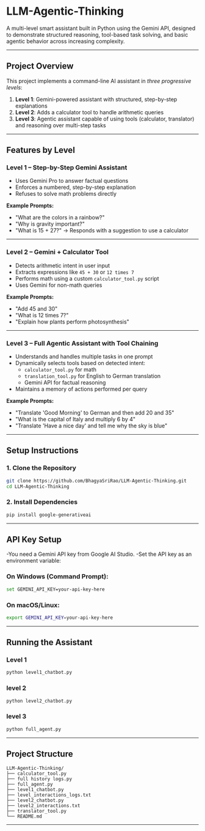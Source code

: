 
#  LLM-Agentic-Thinking

A multi-level smart assistant built in Python using the Gemini API, designed to demonstrate structured reasoning, tool-based task solving, and basic agentic behavior across increasing complexity.

---

## Project Overview

This project implements a command-line AI assistant in *three progressive levels*:

1. **Level 1**: Gemini-powered assistant with structured, step-by-step explanations  
2. **Level 2**: Adds a calculator tool to handle arithmetic queries  
3. **Level 3**: Agentic assistant capable of using tools (calculator, translator) and reasoning over multi-step tasks

---

## Features by Level

### Level 1 – Step-by-Step Gemini Assistant

- Uses Gemini Pro to answer factual questions
- Enforces a numbered, step-by-step explanation
- Refuses to solve math problems directly

**Example Prompts:**
- "What are the colors in a rainbow?"
- "Why is gravity important?"
- "What is 15 + 27?" → Responds with a suggestion to use a calculator

---

### Level 2 – Gemini + Calculator Tool

- Detects arithmetic intent in user input
- Extracts expressions like `45 + 30` or `12 times 7`
- Performs math using a custom `calculator_tool.py` script
- Uses Gemini for non-math queries

**Example Prompts:**
- "Add 45 and 30"
- "What is 12 times 7?"
- "Explain how plants perform photosynthesis"

---

### Level 3 – Full Agentic Assistant with Tool Chaining

- Understands and handles multiple tasks in one prompt
- Dynamically selects tools based on detected intent:
  - `calculator_tool.py` for math
  - `translation_tool.py` for English to German translation
  - Gemini API for factual reasoning
- Maintains a memory of actions performed per query

**Example Prompts:**
- "Translate 'Good Morning' to German and then add 20 and 35"
- "What is the capital of Italy and multiply 6 by 4"
- "Translate 'Have a nice day' and tell me why the sky is blue"

---

## Setup Instructions

### 1. Clone the Repository

```bash
git clone https://github.com/BhagyaSriRao/LLM-Agentic-Thinking.git
cd LLM-Agentic-Thinking
```

### 2. Install Dependencies
```bash
pip install google-generativeai
```
---
## API Key Setup
-You need a Gemini API key from Google AI Studio.
-Set the API key as an environment variable:

### On Windows (Command Prompt):
```bash
set GEMINI_API_KEY=your-api-key-here
```
### On macOS/Linux:
```bash
export GEMINI_API_KEY=your-api-key-here
```
---
## Running the Assistant
### Level 1
```bash
python level1_chatbot.py
```
### level 2
```bash
python level2_chatbot.py
```
### level 3
```bash
python full_agent.py
```
---
## Project Structure
```
LLM-Agentic-Thinking/
├── calculator_tool.py 
├── full history logs.py 
├── full_agent.py 
├── level1_chatbot.py 
├── level_interactions_logs.txt 
├── level2_chatbot.py 
├── level2_interactions.txt 
├── translator_tool.py 
└── README.md 
```
---















  






